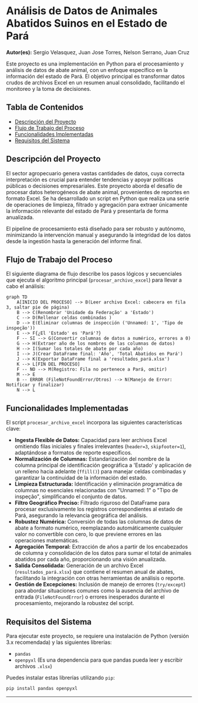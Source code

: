 # Análisis de Datos de  Animales Abatidos Suinos en el Estado de Pará

**Autor(es):** Sergio Velasquez, Juan Jose Torres, Nelson Serrano, Juan Cruz

Este proyecto es una implementación en Python para el procesamiento y análisis de datos de abate animal, con un enfoque específico en la información del estado de Pará. El objetivo principal es transformar datos crudos de archivos Excel en un resumen anual consolidado, facilitando el monitoreo y la toma de decisiones.

## Tabla de Contenidos

- [Descripción del Proyecto](#descripción-del-proyecto)
- [Flujo de Trabajo del Proceso](#flujo-de-trabajo-del-proceso)
- [Funcionalidades Implementadas](#funcionalidades-implementadas)
- [Requisitos del Sistema](#requisitos-del-sistema)

## Descripción del Proyecto

El sector agropecuario genera vastas cantidades de datos, cuya correcta interpretación es crucial para entender tendencias y apoyar políticas públicas o decisiones empresariales. Este proyecto aborda el desafío de procesar datos heterogéneos de abate animal, provenientes de reportes en formato Excel. Se ha desarrollado un script en Python que realiza una serie de operaciones de limpieza, filtrado y agregación para extraer únicamente la información relevante del estado de Pará y presentarla de forma anualizada.

El pipeline de procesamiento está diseñado para ser robusto y autónomo, minimizando la intervención manual y asegurando la integridad de los datos desde la ingestión hasta la generación del informe final.

## Flujo de Trabajo del Proceso

El siguiente diagrama de flujo describe los pasos lógicos y secuenciales que ejecuta el algoritmo principal (`procesar_archivo_excel`) para llevar a cabo el análisis:

```mermaid
graph TD
    A[INICIO DEL PROCESO] --> B(Leer archivo Excel: cabecera en fila 3, saltar pie de página)
    B --> C(Renombrar 'Unidade da Federação' a 'Estado')
    C --> D(Rellenar celdas combinadas )
    D --> E(Eliminar columnas de inspección ('Unnamed: 1', 'Tipo de inspeção'))
    E --> F{¿El 'Estado' es 'Pará'?}
    F -- SI --> G(Convertir columnas de datos a numérico, errores a 0)
    G --> H(Extraer año de los nombres de las columnas de datos)
    H --> I(Sumar los totales de abate por cada año)
    I --> J(Crear DataFrame final: 'Año', 'Total Abatidos en Pará')
    J --> K(Exportar DataFrame final a 'resultados_pará.xlsx')
    K --> L[FIN DEL PROCESO]
    F -- NO --> M(Registro: Fila no pertenece a Pará, omitir)
    M --> E
    B -- ERROR (FileNotFoundError/Otros) --> N(Manejo de Error: Notificar y finalizar)
    N --> L
```

## Funcionalidades Implementadas

El script `procesar_archivo_excel` incorpora las siguientes características clave:

*   **Ingesta Flexible de Datos:** Capacidad para leer archivos Excel omitiendo filas iniciales y finales irrelevantes (`header=3`, `skipfooter=1`), adaptándose a formatos de reporte específicos.
*   **Normalización de Columnas:** Estandarización del nombre de la columna principal de identificación geográfica a 'Estado' y aplicación de un relleno hacia adelante (`ffill()`) para manejar celdas combinadas y garantizar la continuidad de la información del estado.
*   **Limpieza Estructurada:** Identificación y eliminación programática de columnas no esenciales relacionadas con "Unnamed: 1" o "Tipo de inspeção", simplificando el conjunto de datos.
*   **Filtro Geográfico Preciso:** Filtrado riguroso del DataFrame para procesar exclusivamente los registros correspondientes al estado de Pará, asegurando la relevancia geográfica del análisis.
*   **Robustez Numérica:** Conversión de todas las columnas de datos de abate a formato numérico, reemplazando automáticamente cualquier valor no convertible con cero, lo que previene errores en las operaciones matemáticas.
*   **Agregación Temporal:** Extracción de años a partir de los encabezados de columna y consolidación de los datos para sumar el total de animales abatidos por cada año, proporcionando una visión anualizada.
*   **Salida Consolidada:** Generación de un archivo Excel (`resultados_pará.xlsx`) que contiene el resumen anual de abates, facilitando la integración con otras herramientas de análisis o reporte.
*   **Gestión de Excepciones:** Inclusión de manejo de errores (`try/except`) para abordar situaciones comunes como la ausencia del archivo de entrada (`FileNotFoundError`) o errores inesperados durante el procesamiento, mejorando la robustez del script.

## Requisitos del Sistema

Para ejecutar este proyecto, se requiere una instalación de Python (versión 3.x recomendada) y las siguientes librerías:

*   `pandas`
*   `openpyxl` (Es una dependencia para que pandas pueda leer y escribir archivos `.xlsx`)

Puedes instalar estas librerías utilizando `pip`:

```bash
pip install pandas openpyxl
```



---
